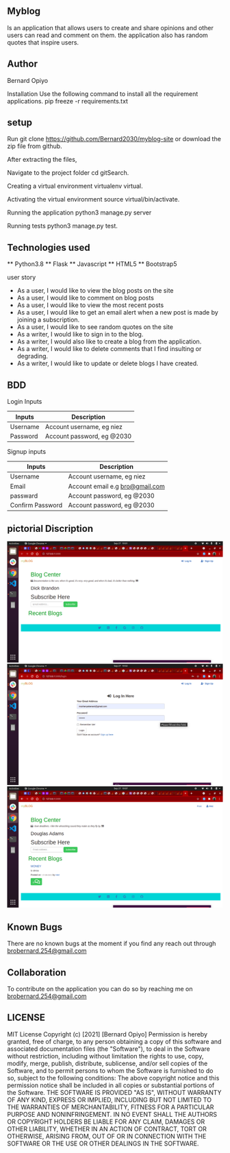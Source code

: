 ## Myblog
Is an application that allows users to create and share opinions and other users can read and comment on them. the application also has random quotes that inspire users.

## Author
Bernard Opiyo

Installation
Use the following command to install all the requirement applications. pip freeze -r requirements.txt

## setup
Run git clone https://github.com/Bernard2030/myblog-site or download the zip file from github.

After extracting the files,

Navigate to the project folder cd gitSearch.

Creating a virtual environment virtualenv virtual.

Activating the virtual environment source virtual/bin/activate.

Running the application python3 manage.py server

Running tests python3 manage.py test.

## Technologies used
** Python3.8 ** Flask ** Javascript ** HTML5 ** Bootstrap5

user story

* As a user, I would like to view the blog posts on the site
* As a user, I would like to comment on blog posts
* As a user, I would like to view the most recent posts
* As a user, I would like to get an email alert when a new post is made by joining a subscription.
* As a user, I would like to see random quotes on the site
* As a writer, I would like to sign in to the blog.
* As a writer, I would also like to create a blog from the application.
* As a writer, I would like to delete comments that I find insulting or degrading.
* As a writer, I would like to update or delete blogs I have created.
## BDD
Login Inputs

| Inputs | Description |
| ------------- | ------------- |
| Username  | Account username, eg niez |
| Password | Account password, eg @2030  |

	
	
	
Signup inputs

| Inputs  | Description |
| ------------- | ------------- |
| Username | Account username, eg niez  |
| Email | Account email e.g bro@gmail.com |
|passward|Account password, eg @2030|
|Confirm Password|Account password, eg @2030|

## pictorial Discription
<img src="./images/image1.png" alt="landing"/>
<img src="./images/image2.png" alt="landing"/>
<img src="./images/image3.png" alt="landing"/>
	
	
	
	
	
## Known Bugs
There are no known bugs at the moment if you find any reach out through brobernard.254@gmail.com

## Collaboration
To contribute on the application you can do so by reaching me on brobernard.254@gmail.com

## LICENSE
MIT License Copyright (c) [2021] [Bernard Opiyo] Permission is hereby granted, free of charge, to any person obtaining a copy of this software and associated documentation files (the "Software"), to deal in the Software without restriction, including without limitation the rights to use, copy, modify, merge, publish, distribute, sublicense, and/or sell copies of the Software, and to permit persons to whom the Software is furnished to do so, subject to the following conditions: The above copyright notice and this permission notice shall be included in all copies or substantial portions of the Software. THE SOFTWARE IS PROVIDED "AS IS", WITHOUT WARRANTY OF ANY KIND, EXPRESS OR IMPLIED, INCLUDING BUT NOT LIMITED TO THE WARRANTIES OF MERCHANTABILITY, FITNESS FOR A PARTICULAR PURPOSE AND NONINFRINGEMENT. IN NO EVENT SHALL THE AUTHORS OR COPYRIGHT HOLDERS BE LIABLE FOR ANY CLAIM, DAMAGES OR OTHER LIABILITY, WHETHER IN AN ACTION OF CONTRACT, TORT OR OTHERWISE, ARISING FROM, OUT OF OR IN CONNECTION WITH THE SOFTWARE OR THE USE OR OTHER DEALINGS IN THE SOFTWARE.